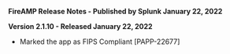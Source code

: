 **FireAMP Release Notes - Published by Splunk January 22, 2022**


**Version 2.1.10 - Released January 22, 2022**

* Marked the app as FIPS Compliant [PAPP-22677]